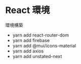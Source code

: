 # React 環境

環境構築

- yarn add react-router-dom
- yarn add firebase
- yarn add @mui/icons-material
- yarn add axios
- yarn add unstated-next
